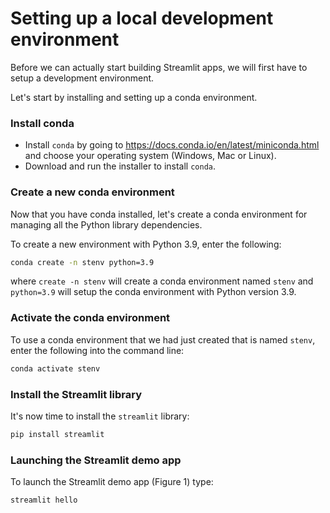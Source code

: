 # Setting up a local development environment

Before we can actually start building Streamlit apps, we will first have to setup a development environment.

Let's start by installing and setting up a conda environment.

### **Install conda**
- Install `conda` by going to https://docs.conda.io/en/latest/miniconda.html and choose your operating system (Windows, Mac or Linux). 
- Download and run the installer to install `conda`.

### **Create a new conda environment**
Now that you have conda installed, let's create a conda environment for managing all the Python library dependencies.

To create a new environment with Python 3.9, enter the following:
```bash
conda create -n stenv python=3.9
```

where `create -n stenv` will create a conda environment named `stenv` and `python=3.9` will setup the conda environment with Python version 3.9.

### **Activate the conda environment**

To use a conda environment that we had just created that is named `stenv`, enter the following into the command line:

```bash
conda activate stenv
```

### **Install the Streamlit library**

It's now time to install the `streamlit` library:
```bash
pip install streamlit
```

### **Launching the Streamlit demo app**
To launch the Streamlit demo app (Figure 1) type:
```bash
streamlit hello
```
